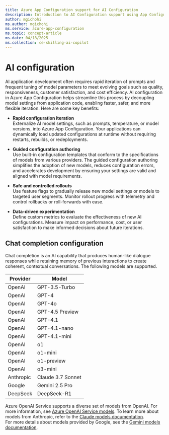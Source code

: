 ```yaml
---
title: Azure App Configuration support for AI Configuration
description: Introduction to AI Configuration support using App Configuration
author: mgichohi
ms.author: mgichohi
ms.service: azure-app-configuration
ms.topic: concept-article
ms.date: 04/18/2025
ms.collection: ce-skilling-ai-copilot
---
```


# AI configuration

AI application development often requires rapid iteration of prompts and frequent tuning of model parameters to meet evolving goals such as quality, responsiveness, customer satisfaction, and cost efficiency. AI configuration in Azure App Configuration helps streamline this process by decoupling model settings from application code, enabling faster, safer, and more flexible iteration. Here are some key benefits:

* **Rapid configuration iteration**  
    Externalize AI model settings, such as prompts, temperature, or model versions, into Azure App Configuration. Your applications can dynamically load updated configurations at runtime without requiring restarts, rebuilds, or redeployments.

* **Guided configuration authoring**  
    Use built-in configuration templates that conform to the specifications of models from various providers. The guided configuration authoring simplifies the adoption of new models, reduces configuration errors, and accelerates development by ensuring your settings are valid and aligned with model requirements.

* **Safe and controlled rollouts**  
    Use feature flags to gradually release new model settings or models to targeted user segments. Monitor rollout progress with telemetry and control rollbacks or roll-forwards with ease.

* **Data-driven experimentation**  
	Define custom metrics to evaluate the effectiveness of new AI configurations. Measure impact on performance, cost, or user satisfaction to make informed decisions about future iterations.

## Chat completion configuration

Chat completion is an AI capability that produces human-like dialogue responses while retaining memory of previous interactions to create coherent, contextual conversations. The following models are supported.

| **Provider**   | **Model**             |
|----------------|-----------------------|
| OpenAI         | GPT-3.5-Turbo         |
| OpenAI         | GPT-4                 |
| OpenAI         | GPT-4o                |
| OpenAI         | GPT-4.5 Preview       |
| OpenAI         | GPT-4.1               |
| OpenAI         | GPT-4.1-nano          |
| OpenAI         | GPT-4.1-mini          |
| OpenAI         | o1                    |
| OpenAI         | o1-mini               |
| OpenAI         | o1-preview            |
| OpenAI         | o3-mini               |
| Anthropic      | Claude 3.7 Sonnet     |
| Google         | Gemini 2.5 Pro        |
| DeepSeek       | DeepSeek-R1           |


Azure OpenAI Service supports a diverse set of models from OpenAI. For more information, see [Azure OpenAI Service models](/azure/ai-services/openai/concepts/models). To learn more about models from Anthropic, refer to the [Claude models documentation](https://docs.anthropic.com/docs/about-claude/models/all-models).  
For more details about models provided by Google, see the [Gemini models documentation](https://ai.google.dev/gemini-api/docs/models).